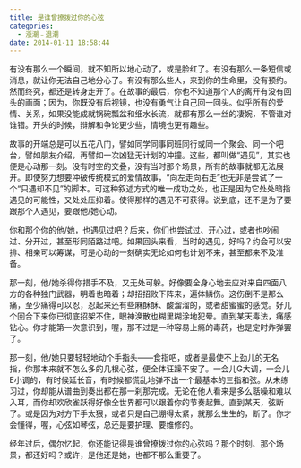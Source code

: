 ```yaml
---
title: 是谁曾撩拨过你的心弦
categories:
  - 漲潮﹣退潮
date: 2014-01-11 18:58:44
---
```


有没有那么一个瞬间，就不知所以地心动了，或是脸红了。有没有那么一条短信或消息，就让你无法自己地分心了。有没有那么些人，来到你的生命里，没有预约。然而终究，都还是转身走开了。在故事的最后，你也不知道那个人的离开有没有回头的画面；因为，你既没有后视镜，也没有勇气让自己回一回头。似乎所有的爱情、关系，如果没能成就锅碗瓢盆和细水长流，就都有那么一丝的凄婉，不管谁对谁错。开头的时候，辩解和争论更少些，情境也更有趣些。 

故事的开端总是可以五花八门，譬如同学同事同班同行或同一个聚会、同一个吧台，譬如朋友介绍，再譬如一次凶猛无计划的冲撞。这些，都叫做“遇见”，其实也便是心动那一刻。没有时空的交叠，没有当时那个场景，所有的故事就都无法展开。即使努力想要冲破传统模式的爱情故事，“向左走向右走”也无非是尝试了一个“只遇却不见”的脚本。可这种叙述方式的唯一成功之处，也正是因为它处处暗指遇见的可能性，又处处压抑着。使得那样的遇见不可获得。说到底，还不是为了要跟那个人遇见，要跟他/她心动。 

你和那个你的他/她，也遇见过吧？后来，你们也尝试过、开心过，或者也吵闹过、分开过，甚至形同陌路过吧。如果回头来看，当时的遇见，好吗？约会可以安排、相亲可以筹谋，可是心动的一刻确实无论如何也计划不来，甚至都来不及准备。

那一刻，他/她杀得你措手不及，又无处可躲。好像要全身心地去应对来自四面八方的各种独门武器，明着也暗着；却招招败下阵来，遍体鳞伤。这伤倒不是那么痛，至少痛得可以忍，忍起来还有些麻酥酥、酸溜溜的，或者甜蜜蜜的感觉。好几个回合下来你已彻底招架不住，眼神涣散也糊里糊涂地犯晕。直到某天毒法，痛感钻心。你才能第一次意识到，喔，那不过是一种容易上瘾的毒药，也是定时炸弹罢了。 

那一刻，他/她只要轻轻地动个手指头——食指吧，或者是最使不上劲儿的无名指，你那本来就不怎么多的几根心弦，便全体狂躁不安了。一会儿G大调，一会儿E小调的，有时候延长音，有时候都慌乱地弹不出一个最基本的三指和弦。从未练习过，你却能从谱曲到奏出都在那一刹那完成。无论在他人看来是多么聒噪和难以入耳，而你却欢欣雀跃得好像全世界都可以跟着你的节奏起舞。直到某天，弦断了。或是因为对方下手太狠，或者只是自己绷得太紧，就那么生生的，断了。你才会懂得，喔，心弦如琴弦，总还是要护理、要维修的。 

经年过后，偶尔忆起，你还能记得是谁曾撩拨过你的心弦吗？那个时刻、那个场景，都还好吗？或许，是他还是她，也都不那么重要了。